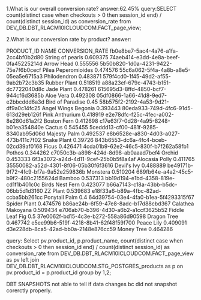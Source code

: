 1.What is our overall conversion rate?
answer:62.45%
query:SELECT 
count(distinct case when checkouts > 0 then session_id end) / count(distinct session_id) as conversion_rate from DEV_DB.DBT_RLACM10ICLOUDCOM.FACT_page_view;

2.What is our conversion rate by product?
answer:

PRODUCT_ID	NAME	CONVERSION_RATE
fb0e8be7-5ac4-4a76-a1fa-2cc4bf0b2d80	String of pearls	0.609375
74aeb414-e3dd-4e8a-beef-0fa45225214d	Arrow Head	0.555556
5b50b820-1d0a-4231-9422-75e7f6b0cecf	Pilea Peperomioides	0.474576
55c6a062-5f4a-4a8b-a8e5-05ea5e6715a3	Philodendron	0.483871
579f4cd0-1f45-49d2-af55-9ab2b72c3b35	Rubber Plant	0.518519
a88a23ef-679c-4743-b151-dc7722040d8c	Jade Plant	0.478261
615695d3-8ffd-4850-bcf7-944cf6d3685b	Aloe Vera	0.492308
05df0866-1a66-41d8-9ed7-e2bbcddd6a3d	Bird of Paradise	0.45
58b575f2-2192-4a53-9d21-df9a0c14fc25	Angel Wings Begonia	0.393443
80eda933-749d-4fc6-91d5-613d29eb126f	Pink Anthurium	0.418919
e2e78dfc-f25c-4fec-a002-8e280d61a2f2	Boston Fern	0.412698
c17e63f7-0d28-4a95-8248-b01ea354840e	Cactus	0.545455
5ceddd13-cf00-481f-9285-8340ab95d06d	Majesty Palm	0.492537
e8b6528e-a830-4d03-a027-473b411c7f02	Snake Plant	0.39726
843b6553-dc6a-4fc4-bceb-02cd39af0168	Ficus	0.426471
4cda01b9-62e2-46c5-830f-b7f262a58fb1	Pothos	0.344262
c7050c3b-a898-424d-8d98-ab0aaad7bef4	Orchid	0.453333
6f3a3072-a24d-4d11-9cef-25b0b5f8a4af	Alocasia Polly	0.411765
35550082-a52d-4301-8f06-05b30f6f3616	Devil's Ivy	0.488889
be49171b-9f72-4fc9-bf7a-9a52e259836b	Monstera	0.510204
689fb64e-a4a2-45c5-b9f2-480c2155624d	Bamboo	0.537313
bb19d194-e1bd-4358-819e-cd1f1b401c0c	Birds Nest Fern	0.423077
b66a7143-c18a-43bb-b5dc-06bb5d1d3160	ZZ Plant	0.539683
e18f33a6-b89a-4fbc-82ad-ccba5bb261cc	Ponytail Palm	0.4
64d39754-03e4-4fa0-b1ea-5f4293315f67	Spider Plant	0.474576
b86ae24b-6f59-47e8-8adc-b17d88cbd367	Calathea Makoyana	0.509434
e706ab70-b396-4d30-a6b2-a1ccf3625b52	Fiddle Leaf Fig	0.5
37e0062f-bd15-4c3e-b272-558a86d90598	Dragon Tree	0.467742
e5ee99b6-519f-4218-8b41-62f48f59f700	Peace Lily	0.409091
d3e228db-8ca5-42ad-bb0a-2148e876cc59	Money Tree	0.464286



query:
Select pv.product_id,
p.product_name,
count(distinct case when checkouts > 0 then session_id end) / count(distinct session_id) as conversion_rate
from DEV_DB.DBT_RLACM10ICLOUDCOM.FACT_page_view as pv
left join DEV_DB.DBT_RLACM10ICLOUDCOM.STG_POSTGRES_products as p
on pv.product_id = p.product_id
group by 1,2;


DBT SNAPSHOTS
not able to tell if data changes bc did not snapshot corerctly properly.

